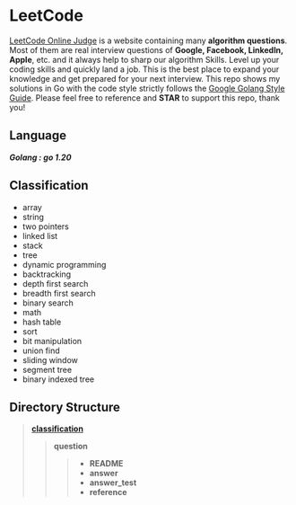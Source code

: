 # LeetCode  
[LeetCode Online Judge](https://leetcode.com/) is a website containing many **algorithm questions**. Most of them are real interview questions of **Google, Facebook, LinkedIn, Apple**, etc. and it always help to sharp our algorithm Skills. Level up your coding skills and quickly land a job. This is the best place to expand your knowledge and get prepared for your next interview. This repo shows my solutions in Go with the code style strictly follows the [Google Golang Style Guide](https://github.com/golang/go/wiki/CodeReviewComments). Please feel free to reference and **STAR** to support this repo, thank you!

## Language  
***Golang : go 1.20***

## Classification
* array
* string
* two pointers
* linked list
* stack
* tree
* dynamic programming
* backtracking
* depth first search
* breadth first search
* binary search
* math
* hash table
* sort
* bit manipulation
* union find
* sliding window
* segment tree
* binary indexed tree

## Directory Structure
> **[classification](#Classification)**
>> **question**
>>> * **README**
>>> * **answer**
>>> * **answer_test**
>>> * **reference**